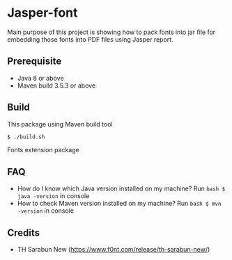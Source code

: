 # Jasper-font
Main purpose of this project is showing how to pack fonts into jar file for embedding those fonts into PDF files using Jasper report.

## Prerequisite
 - Java 8 or above
 - Maven build 3.5.3 or above

## Build
This package using Maven build tool
```bash
$ ./build.sh
```
Fonts extension package 

## FAQ
 - How do I know which Java version installed on my machine?
   Run ```bash $ java -version``` in console
 - How to check Maven version installed on my machine?
   Run ```bash $ mvn -version``` in console

## Credits
 - TH Sarabun New (https://www.f0nt.com/release/th-sarabun-new/)
